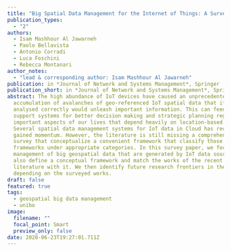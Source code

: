 ```yaml
---
title: "Big Spatial Data Management for the Internet of Things: A Survey"
publication_types:
  - "2"
authors:
  - Isam Mashhour Al Jawarneh
  - Paolo Bellavista
  - Antonio Corradi
  - Luca Foschini
  - Rebecca Montanari
author_notes:
  - "lead & corresponding author: Isam Mashhour Al Jawarneh"
publication: in *Journal of Network and Systems Management*, Springer
publication_short: in *Journal of Network and Systems Management*, Springer
abstract: The high abundance of IoT devices have caused an unprecedented
  accumulation of avalanches of geo-referenced IoT spatial data that if could be
  analysed correctly would unleash important information. This can feed decision
  support systems for better decision making and strategic planning regarding
  important aspects of our lives that depend heavily on location-based services.
  Several spatial data management systems for IoT data in Cloud has recently
  gained momentum. However, the literature is still missing a comprehensive
  survey that conceptualize a convenient framework that classify those
  frameworks under appropriate categories. In this survey paper, we focus on the
  management of big geospatial data that are generated by IoT data sources. We
  also define a conceptual framework and match the works of the recent
  literature with it. We then identify future research frontiers in the field
  depending on the surveyed works.
draft: false
featured: true
tags:
  - geospatial big data management
  - unibo
image:
  filename: ""
  focal_point: Smart
  preview_only: false
date: 2020-06-23T19:27:01.711Z
---
```

